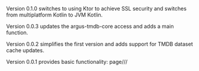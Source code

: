 Version 0.1.0 switches to using Ktor to achieve SSL security and switches from multiplatform Kotlin to JVM Kotlin.

Version 0.0.3 updates the argus-tmdb-core access and adds a main function.

Version 0.0.2 simplifies the first version and adds support for TMDB dataset cache updates.

Version 0.0.1 provides basic functionality: page/<list name>/<start index>/<page size>
